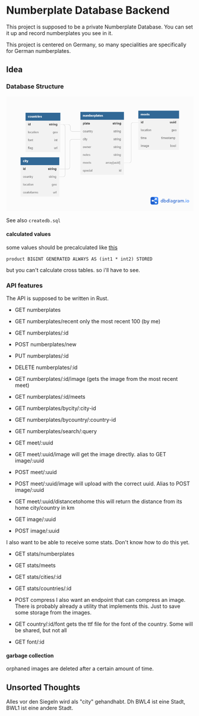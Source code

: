 # Numberplate Database Backend

This project is supposed to be a private Numberplate Database. You can set it up and record numberplates you see in it.

This project is centered on Germany, so many specialities are specifically for German numberplates.

## Idea

### Database Structure

![dbschema](/.readme/dbschema.png)

See also `createdb.sql`

#### calculated values

some values should be precalculated like [this](https://stackoverflow.com/q/58772806/9397749)

```
product BIGINT GENERATED ALWAYS AS (int1 * int2) STORED
```

but you can't calculate cross tables. so i'll have to see.

### API features

The API is supposed to be written in Rust.

- GET numberplates
- GET numberplates/recent only the most recent 100 (by me)
- GET numberplates/:id
- POST numberplates/new
- PUT numberplates/:id
- DELETE numberplates/:id
- GET numberplates/:id/image (gets the image from the most recent meet)
- GET numberplates/:id/meets
- GET numberplates/bycity/:city-id
- GET numberplates/bycountry/:country-id
- GET numberplates/search/:query

- GET meet/:uuid
- GET meet/:uuid/image will get the image directly. alias to GET image/:uuid
- POST meet/:uuid
- POST meet/:uuid/image will upload with the correct uuid. Alias to POST image/:uuid
- GET meet/:uuid/distancetohome this will return the distance from its home city/country in km

- GET image/:uuid
- POST image/:uuid

I also want to be able to receive some stats. Don't know how to do this yet.

- GET stats/numberplates
- GET stats/meets
- GET stats/cities/:id
- GET stats/countries/:id

- POST compress I also want an endpoint that can compress an image. There is probably already a utility that implements this. Just to save some storage from the images.

- GET country/:id/font gets the ttf file for the font of the country. Some will be shared, but not all
- GET font/:id

#### garbage collection

orphaned images are deleted after a certain amount of time.

## Unsorted Thoughts

Alles vor den Siegeln wird als "city" gehandhabt. Dh BWL4 ist eine Stadt, BWL1 ist eine andere Stadt.